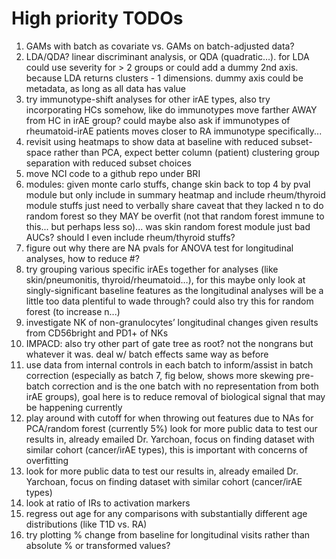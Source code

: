 # High priority TODOs
1. GAMs with batch as covariate vs. GAMs on batch-adjusted data?
2. LDA/QDA? linear discriminant analysis, or QDA (quadratic…). for LDA could use severity for > 2 groups or could add a dummy 2nd axis. because LDA returns clusters - 1 dimensions. dummy axis could be metadata, as long as all data has value
3. try immunotype-shift analyses for other irAE types, also try incorporating HCs somehow, like do immunotypes move farther AWAY from HC in irAE group? could maybe also ask if immunotypes of rheumatoid-irAE patients moves closer to RA immunotype specifically...
4. revisit using heatmaps to show data at baseline with reduced subset-space rather than PCA, expect better column (patient) clustering group separation with reduced subset choices
5. move NCI code to a github repo under BRI
6. modules: given monte carlo stuffs, change skin back to top 4 by pval module but only include in summary heatmap and include rheum/thyroid module stuffs just need to verbally share caveat that they lacked n to do random forest so they MAY be overfit (not that random forest immune to this... but perhaps less so)... was skin random forest module just bad AUCs? should I even include rheum/thyroid stuffs?
7. figure out why there are NA pvals for ANOVA test for longitudinal analyses, how to reduce #?
8. try grouping various specific irAEs together for analyses (like skin/pneumonitis, thyroid/rheumatoid…), for this maybe only look at singly-significant baseline features as the longitudinal analyses will be a little too data plentiful to wade through? could also try this for random forest (to increase n...)
9. investigate NK of non-granulocytes’ longitudinal changes given results from CD56bright and PD1+ of NKs
10. IMPACD: also try other part of gate tree as root? not the nongrans but whatever it was. deal w/ batch effects same way as before
11. use data from internal controls in each batch to inform/assist in batch correction (especially as batch 7, fig below, shows more skewing pre-batch correction and is the one batch with no representation from both irAE groups), goal here is to reduce removal of biological signal that may be happening currently
12. play around with cutoff for when throwing out features due to NAs for PCA/random forest (currently 5%)
look for more public data to test our results in, already emailed Dr. Yarchoan, focus on finding dataset with similar cohort (cancer/irAE types), this is important with concerns of overfitting
13. look for more public data to test our results in, already emailed Dr. Yarchoan, focus on finding dataset with similar cohort (cancer/irAE types)
14. look at ratio of IRs to activation markers
15. regress out age for any comparisons with substantially different age distributions (like T1D vs. RA)
16. try plotting % change from baseline for longitudinal visits rather than absolute % or transformed values?